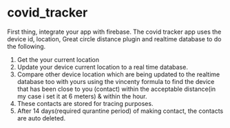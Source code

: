 # covid_tracker

First thing, integrate your app with firebase.
The covid tracker app uses the device id, location, Great circle distance plugin and realtime database to do the following.
1. Get the your current location
2. Update your device current location to a real time database.
3. Compare other device location which are being updated to the realtime database too with yours using the vincenty formula to find the device that has been close to you (contact) within the acceptable distance(in my case i set it at  6 meters) & within the hour.
4. These contacts are stored for tracing purposes. 
5. After 14 days(required qurantine period) of making contact, the contacts are auto deleted.


